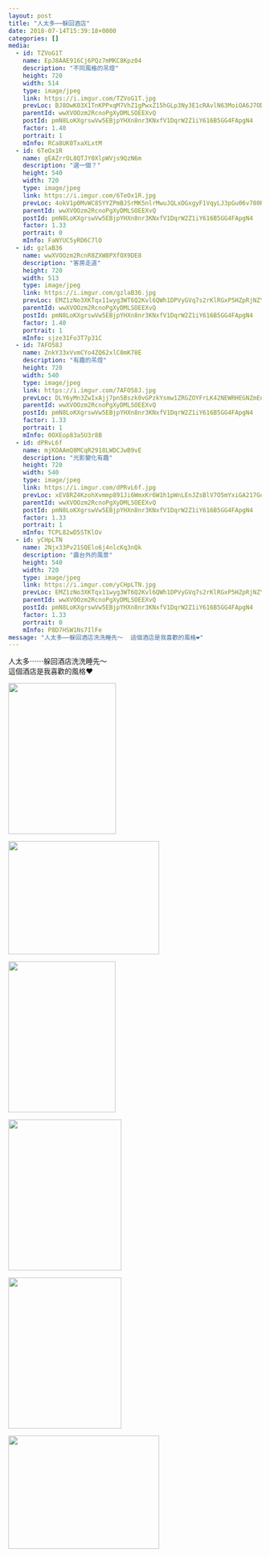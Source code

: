 ```yaml
---
layout: post
title: "人太多⋯⋯躲回酒店" 
date: 2018-07-14T15:39:18+0000 
categories: [] 
media:
  - id: TZVoG1T
    name: EpJ8AAE916Cj6PQz7mMKC8Kpz04
    description: "不同風格的吊燈"   
    height: 720
    width: 514
    type: image/jpeg
    link: https://i.imgur.com/TZVoG1T.jpg
    prevLoc: BJ8OwK03X1TnKPPxqM7VhZ1gPwxZ15hGLp3Ny3E1cRAvlN63MoiOA6J7ODOjIzM17YR5BOFYn9wNALBGf59MqAMlRYh84AznVk6zTYNAn26Z67HMWN4vOz2rIo9Q4KLk3RCLEwn0N2v6hAPY537j94FyLJEQWqlvsjZVWjAOBNuDxxO06kwEhzYqNvv0o0UWK4DokOQYU9DJr3QZwXi3O4BElJ63cg6WZOnNO7CMEqGNG6yrtL833L4k16H3vwXB5p3vUmJ
    parentId: wwXVOOzm2RcnoPgXyDMLSOEEXvQ
    postId: pmN8LoKXgrswVw5EBjpYHXn8nr3KNxfV1DqrW2Z1iY616B5GG4FApgN4
    factor: 1.40
    portrait: 1
    mInfo: RCa8UK0TxaXLxtM
  - id: 6TeOx1R
    name: gEAZrrOL8QTJY0XlpWVjs9QzN6m
    description: "選一個？"   
    height: 540
    width: 720
    type: image/jpeg
    link: https://i.imgur.com/6TeOx1R.jpg
    prevLoc: 4okV1p0MvWC85YYZPmBJSrMK5nlrMwuJQLxDGxgyF1VqyLJ3pGu06v780R0Efy1K81ArZXtxAgz2q3jruRX0qEAPkWupN9wp1rNwi8Dvr0X66ZcKRZWDwQWltg5DOm3JG9C5Rl2Q72v5sp80L4WBNmh3x3N27kJxFpz5BpOyoNTXvvyNMJnOs7QY9553pGTDqnpW745nsxNYVGR7BMfXGJqqnEw2CZgwkQlLRpS8nPW6NVoVfr99MO40gZfLOnqZm3kKUNk
    parentId: wwXVOOzm2RcnoPgXyDMLSOEEXvQ
    postId: pmN8LoKXgrswVw5EBjpYHXn8nr3KNxfV1DqrW2Z1iY616B5GG4FApgN4
    factor: 1.33
    portrait: 0
    mInfo: FaNYUC5yRD6C7lO
  - id: gzlaB36
    name: wwXVOOzm2RcnR8ZXW8PXfOX9DE8
    description: "客房走道"   
    height: 720
    width: 513
    type: image/jpeg
    link: https://i.imgur.com/gzlaB36.jpg
    prevLoc: EMZ1zNo3XKTqx11wyg3WT6Q2Kvl6QWh1DPVyGVq7s2rKlRGxP5HZpRjNZYZ3u7Xgv6D5ALfxgZ8rYLE2c31WRArGwOtvALY4jAOmSr1L8QDwRrCq9A1n3YNLszw6LQmVr4Tlz15lNlq6Ik14x9Z23zTKJGQRYo9ycYjXWYy89KFoPPXzAQjvtnXRxkk5AOF4nByYMLXqH1Xxl6k8oLFpAxw8pW66fG0ExzE0Lxc9kONPnWpvUyQJPXL3Yru2pLW6lrmwILn
    parentId: wwXVOOzm2RcnoPgXyDMLSOEEXvQ
    postId: pmN8LoKXgrswVw5EBjpYHXn8nr3KNxfV1DqrW2Z1iY616B5GG4FApgN4
    factor: 1.40
    portrait: 1
    mInfo: sjze31Fo3T7p31C
  - id: 7AFO58J
    name: ZnkY33xVvmCYo4ZQ62xlC0mK78E
    description: "有趣的吊燈"   
    height: 720
    width: 540
    type: image/jpeg
    link: https://i.imgur.com/7AFO58J.jpg
    prevLoc: DLY6yMn3ZwIxAjj7pn5Bszk0vGPzkYsmw1ZRGZOYFrLK42NEWRHEGNZmEnE3TNg3J5ykD0Tm7xngEo5jioykM7jo3PhL3QmJQAvmu8RBJom22pfXKn4B6pMju0pREXPB4liyWBDjgn1mcZ6OxD4wl8FQR1mX9W0psk4nYk7mZBHnKKZov3VEhnGKLrrm53cMw8ggZ5qrs3LvVW2rXocWPkVEJLBlS6AGVDW6gGUEqMnKlrpwfW8Yx7KqDBUPrKj3WVMPhjy
    parentId: wwXVOOzm2RcnoPgXyDMLSOEEXvQ
    postId: pmN8LoKXgrswVw5EBjpYHXn8nr3KNxfV1DqrW2Z1iY616B5GG4FApgN4
    factor: 1.33
    portrait: 1
    mInfo: 0OXEop83a5U3r8B
  - id: dPRvL6f
    name: mjKOAAmQ8MCqR2918LWDCJwB9vE
    description: "光影變化有趣"   
    height: 720
    width: 540
    type: image/jpeg
    link: https://i.imgur.com/dPRvL6f.jpg
    prevLoc: xEV8RZ4KzohXvmmp891Ji6WmxKr6W1h1pWnLEnJZsBlV7O5mYxiGA217GoGnIgN5OBE3Dpi23mkMy4LpuLmYXr45lpCZR663Jpx7UDV2GBKOKJFkVBz8n6rAUvn6gx864js7KL8jOyjvHYPp2ROyZvtDkmxm7XR8fQBpKQGVnXiP55VkoOrjuWZ0NwwMJOhKm9RkZ66LS8YOYlwlMnu7nY5YV1ZNs7r5lLjogKiGg8VwK4xBSoZ9RWNZqAhovDDlM9zXSGx
    parentId: wwXVOOzm2RcnoPgXyDMLSOEEXvQ
    postId: pmN8LoKXgrswVw5EBjpYHXn8nr3KNxfV1DqrW2Z1iY616B5GG4FApgN4
    factor: 1.33
    portrait: 1
    mInfo: TCPL82wD5STKlOv
  - id: yCHpLTN
    name: 2Njx33Pv21SQElo6j4nlcKq3nQk
    description: "露台外的風景"   
    height: 540
    width: 720
    type: image/jpeg
    link: https://i.imgur.com/yCHpLTN.jpg
    prevLoc: EMZ1zNo3XKTqx11wyg3WT6Q2Kvl6QWh1DPVyGVq7s2rKlRGxP5HZpRjNZYZ3u7XnrXEZDpFxgZ86wPQqu31WRKPqr4UvGVKrNrWKCr1L8QDwRwuqWLN0xpNqczgq2xyjkXtVX4Ao3KX6tkgMBOz3WRcKZ0O8Xmw3FYjXWYy89KFoPPXzAQjvtnXRxkk5AOF4rOxJkY3NsJgklR0qovh1nqRlPyWzCQLY8oKpAGT9ZnOxpJnDIqJoO4rDxof2pLWjMMolhLJ
    parentId: wwXVOOzm2RcnoPgXyDMLSOEEXvQ
    postId: pmN8LoKXgrswVw5EBjpYHXn8nr3KNxfV1DqrW2Z1iY616B5GG4FApgN4
    factor: 1.33
    portrait: 0
    mInfo: P8D7HSW1Ns7IlFe
message: "人太多⋯⋯躲回酒店洗洗睡先～  這個酒店是我喜歡的風格❤️"
---
```


人太多⋯⋯躲回酒店洗洗睡先～  
這個酒店是我喜歡的風格❤️


[//]: #media:  
<a href="https://i.imgur.com/TZVoG1T.jpg"><img src="https://i.imgur.com/TZVoG1T.jpg" height="300" width="214" /></a> 
  

<a href="https://i.imgur.com/6TeOx1R.jpg"><img src="https://i.imgur.com/6TeOx1R.jpg" height="225" width="300" /></a> 
  

<a href="https://i.imgur.com/gzlaB36.jpg"><img src="https://i.imgur.com/gzlaB36.jpg" height="300" width="213" /></a> 
  

<a href="https://i.imgur.com/7AFO58J.jpg"><img src="https://i.imgur.com/7AFO58J.jpg" height="300" width="225" /></a> 
  

<a href="https://i.imgur.com/dPRvL6f.jpg"><img src="https://i.imgur.com/dPRvL6f.jpg" height="300" width="225" /></a> 
  

<a href="https://i.imgur.com/yCHpLTN.jpg"><img src="https://i.imgur.com/yCHpLTN.jpg" height="225" width="300" /></a> 
 
